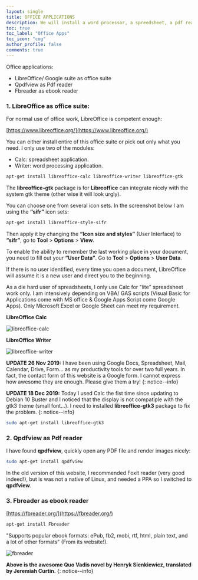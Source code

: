 ```yaml
---
layout: single
title: OFFICE APPLICATIONS
description: We will install a word processor, a spreedsheet, a pdf reader and an e-book reader.
toc: true
toc_label: "Office Apps"
toc_icon: "cog"
author_profile: false
comments: true
---
```


Office applications:

+ LibreOffice/ Google suite as office suite
+ Qpdfview as Pdf reader
+ Fbreader as ebook reader

### 1. LibreOffice as office suite:

For normal use of office work, LibreOffice is competent enough:

[https://www.libreoffice.org/](https://www.libreoffice.org/)

You can either install entire of this office suite or pick out only what you need. I only use two of the modules:
  * Calc: spreadsheet application.
  * Writer: word processing application.

```bash
apt-get install libreoffice-calc libreoffice-writer libreoffice-gtk
```

The **libreoffice-gtk** package is for **Libreoffice** can integrate nicely with the system gtk theme (other wise it will look urgly).

You can choose one from several icon sets. In the screenshot below I am using the **“sifr”** icon sets:
```bash
apt-get install libreoffice-style-sifr
```

Then apply it by changing the **“Icon size and styles”** (User Interface) to **“sifr”**, go to **Tool** > **Options** > **View**.

To enable the ability to remember the last working place in your document, you need to fill out your **“User Data”**. Go to **Tool** > **Options** > **User Data**.

If there is no user identified, every time you open a document, LibreOffice will assume it is a new user and direct you to the beginning.

As a die hard user of spreadsheets, I only use Calc for "lite" spreadsheet work only. I am intensively depending on VBA/ GAS scripts (Visual Basic for Applications come with MS office & Google Apps Script come Google Apps). Only Microsoft Excel or Google Sheet can meet my requirement.

**LibreOffice Calc**

![libreoffice-calc]({{site.baseurl}}/images/LibreOffice-Calc.jpg)

**LibreOffice Writer**

![libreoffice-writer]({{site.baseurl}}/images/LibreOffice-Writer.jpg)

**UPDATE 26 Nov 2019:** I have been using Google Docs, Spreadsheet, Mail, Calendar, Drive, Form... as my productivity tools for over two full years. In fact, the contact form of this website is a Google form. I cannot express how awesome they are enough. Please give them a try!
{: notice--info}

**UPDATE 18 Dec 2019:** Today I used Calc the fist time since updating to Debian 10 Buster and I noticed that the display is not compatiple with the gtk3 theme (small font...). I need to installed **libreoffice-gtk3** package to fix the problem.
{: notice--info}

```bash
sudo apt-get install libreoffice-gtk3
```

### 2. Qpdfview as Pdf reader

I have found **qpdfview**, quickly open any PDF file and render images nicely:
```bash
sudo apt-get install qpdfview
```
In the old version of this website, I recommended Foxit reader (very good indeed!), but is was not a native of Linux, and needed a PPA so I switched to **qpdfview**.

### 3. Fbreader as ebook reader

[https://fbreader.org/](https://fbreader.org/)
```bash
apt-get install Fbreader
```
"Supports popular ebook formats: ePub, fb2, mobi, rtf, html, plain text, and a lot of other formats" (From its website!). 

![fbreader]({{site.baseurl}}/images/fbreader.png)

**Above is the awesome Quo Vadis novel by Henryk Sienkiewicz, translated by Jeremiah Curtin.**
{: notice--info}